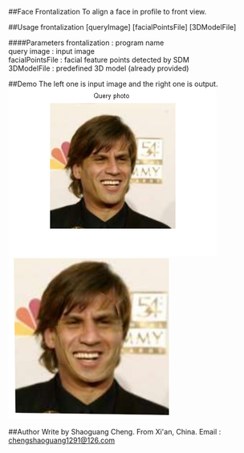 ##Face Frontalization
To align a face in profile to front view.

##Usage
frontalization [queryImage] [facialPointsFile] [3DModelFile]

####Parameters
frontalization : program name   
query image : input image    
facialPointsFile : facial feature points detected by SDM   
3DModelFile : predefined 3D model (already provided)    

##Demo
The left one is input image and the right one is output.
![p1](pro/image.png)
![p2](pro/frontal.png)






##Author
Write by Shaoguang Cheng. 
From Xi'an, China.
Email : chengshaoguang1291@126.com
